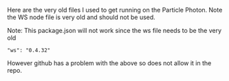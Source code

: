 Here are the very old files I used to get running on the Particle Photon. Note the WS node file is very old and should not be used.




Note: This package.json will not work since the ws file needs to be the very old

    "ws": "0.4.32"
   
   
   However github has a problem with the above so does not allow it in the repo.
   
